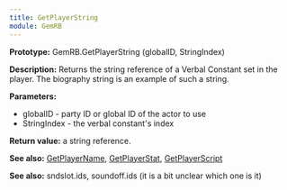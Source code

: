 ```yaml
---
title: GetPlayerString
module: GemRB
---
```


**Prototype:** GemRB.GetPlayerString (globalID, StringIndex)

**Description:** Returns the string reference of a Verbal Constant set in the player. 
The biography string is an example of such a string.

**Parameters:**
  * globalID - party ID or global ID of the actor to use
  * StringIndex - the verbal constant's index

**Return value:** a string reference.

**See also:** [GetPlayerName](GetPlayerName.md), [GetPlayerStat](GetPlayerStat.md), [GetPlayerScript](GetPlayerScript.md)

**See also:** sndslot.ids, soundoff.ids (it is a bit unclear which one is it)

